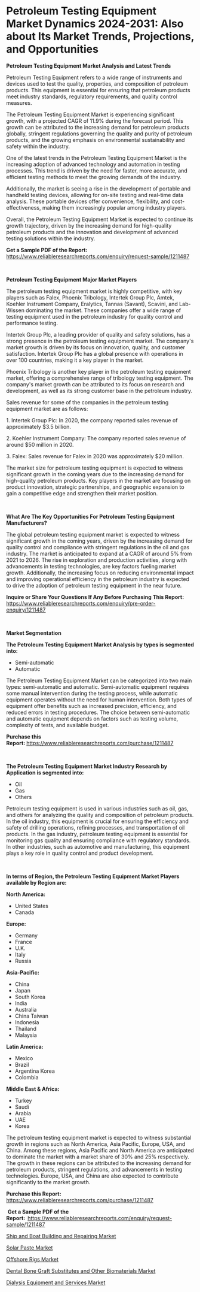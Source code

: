 <p><h1>Petroleum Testing Equipment Market Dynamics 2024-2031: Also about Its Market Trends, Projections, and Opportunities</h1></p><p><strong>Petroleum Testing Equipment Market Analysis and Latest Trends</strong></p>
<p><p>Petroleum Testing Equipment refers to a wide range of instruments and devices used to test the quality, properties, and composition of petroleum products. This equipment is essential for ensuring that petroleum products meet industry standards, regulatory requirements, and quality control measures.</p><p>The Petroleum Testing Equipment Market is experiencing significant growth, with a projected CAGR of 11.9% during the forecast period. This growth can be attributed to the increasing demand for petroleum products globally, stringent regulations governing the quality and purity of petroleum products, and the growing emphasis on environmental sustainability and safety within the industry.</p><p>One of the latest trends in the Petroleum Testing Equipment Market is the increasing adoption of advanced technology and automation in testing processes. This trend is driven by the need for faster, more accurate, and efficient testing methods to meet the growing demands of the industry.</p><p>Additionally, the market is seeing a rise in the development of portable and handheld testing devices, allowing for on-site testing and real-time data analysis. These portable devices offer convenience, flexibility, and cost-effectiveness, making them increasingly popular among industry players.</p><p>Overall, the Petroleum Testing Equipment Market is expected to continue its growth trajectory, driven by the increasing demand for high-quality petroleum products and the innovation and development of advanced testing solutions within the industry.</p></p>
<p><strong>Get a Sample PDF of the Report:&nbsp;</strong> <a href="https://www.reliableresearchreports.com/enquiry/request-sample/1211487">https://www.reliableresearchreports.com/enquiry/request-sample/1211487</a></p>
<p>&nbsp;</p>
<p><strong>Petroleum Testing Equipment Major Market Players</strong></p>
<p><p>The petroleum testing equipment market is highly competitive, with key players such as Falex, Phoenix Tribology, Intertek Group Plc, Amtek, Koehler Instrument Company, Eralytics, Tannas (Savant), Scavini, and Lab-Wissen dominating the market. These companies offer a wide range of testing equipment used in the petroleum industry for quality control and performance testing.</p><p>Intertek Group Plc, a leading provider of quality and safety solutions, has a strong presence in the petroleum testing equipment market. The company's market growth is driven by its focus on innovation, quality, and customer satisfaction. Intertek Group Plc has a global presence with operations in over 100 countries, making it a key player in the market.</p><p>Phoenix Tribology is another key player in the petroleum testing equipment market, offering a comprehensive range of tribology testing equipment. The company's market growth can be attributed to its focus on research and development, as well as its strong customer base in the petroleum industry.</p><p>Sales revenue for some of the companies in the petroleum testing equipment market are as follows:</p><p>1. Intertek Group Plc: In 2020, the company reported sales revenue of approximately $3.5 billion.</p><p>2. Koehler Instrument Company: The company reported sales revenue of around $50 million in 2020.</p><p>3. Falex: Sales revenue for Falex in 2020 was approximately $20 million.</p><p>The market size for petroleum testing equipment is expected to witness significant growth in the coming years due to the increasing demand for high-quality petroleum products. Key players in the market are focusing on product innovation, strategic partnerships, and geographic expansion to gain a competitive edge and strengthen their market position.</p></p>
<p>&nbsp;</p>
<p><strong>What Are The Key Opportunities For Petroleum Testing Equipment Manufacturers?</strong></p>
<p><p>The global petroleum testing equipment market is expected to witness significant growth in the coming years, driven by the increasing demand for quality control and compliance with stringent regulations in the oil and gas industry. The market is anticipated to expand at a CAGR of around 5% from 2021 to 2026. The rise in exploration and production activities, along with advancements in testing technologies, are key factors fueling market growth. Additionally, the increasing focus on reducing environmental impact and improving operational efficiency in the petroleum industry is expected to drive the adoption of petroleum testing equipment in the near future.</p></p>
<p><strong>Inquire or Share Your Questions If Any Before Purchasing This Report:</strong> <a href="https://www.reliableresearchreports.com/enquiry/pre-order-enquiry/1211487">https://www.reliableresearchreports.com/enquiry/pre-order-enquiry/1211487</a></p>
<p>&nbsp;</p>
<p><strong>Market Segmentation</strong></p>
<p><strong>The Petroleum Testing Equipment Market Analysis by types is segmented into:</strong></p>
<p><ul><li>Semi-automatic</li><li>Automatic</li></ul></p>
<p><p>The Petroleum Testing Equipment Market can be categorized into two main types: semi-automatic and automatic. Semi-automatic equipment requires some manual intervention during the testing process, while automatic equipment operates without the need for human intervention. Both types of equipment offer benefits such as increased precision, efficiency, and reduced errors in testing procedures. The choice between semi-automatic and automatic equipment depends on factors such as testing volume, complexity of tests, and available budget.</p></p>
<p><strong>Purchase this Report:&nbsp;</strong><a href="https://www.reliableresearchreports.com/purchase/1211487">https://www.reliableresearchreports.com/purchase/1211487</a></p>
<p>&nbsp;</p>
<p><strong>The Petroleum Testing Equipment Market Industry Research by Application is segmented into:</strong></p>
<p><ul><li>Oil</li><li>Gas</li><li>Others</li></ul></p>
<p><p>Petroleum testing equipment is used in various industries such as oil, gas, and others for analyzing the quality and composition of petroleum products. In the oil industry, this equipment is crucial for ensuring the efficiency and safety of drilling operations, refining processes, and transportation of oil products. In the gas industry, petroleum testing equipment is essential for monitoring gas quality and ensuring compliance with regulatory standards. In other industries, such as automotive and manufacturing, this equipment plays a key role in quality control and product development.</p></p>
<p>&nbsp;</p>
<p><strong>In terms of Region, the Petroleum Testing Equipment Market Players available by Region are:</strong></p>
<p>
    <p> <strong> North America: </strong>
        <ul>
            <li>United States</li>
            <li>Canada</li>
        </ul>
        </p> 
    <p> <strong> Europe: </strong>
        <ul>
            <li>Germany</li>
            <li>France</li>
            <li>U.K.</li>
            <li>Italy</li>
            <li>Russia</li>
        </ul>
        </p> 
    <p> <strong> Asia-Pacific: </strong>
        <ul>
            <li>China</li>
            <li>Japan</li>
            <li>South Korea</li>
            <li>India</li>
            <li>Australia</li>
            <li>China Taiwan</li>
            <li>Indonesia</li>
            <li>Thailand</li>
            <li>Malaysia</li>
        </ul>
        </p> 
    <p> <strong> Latin America: </strong>
        <ul>
            <li>Mexico</li>
            <li>Brazil</li>
            <li>Argentina Korea</li>
            <li>Colombia</li>
        </ul>
        </p> 
    <p> <strong> Middle East & Africa: </strong>
        <ul>
            <li>Turkey</li>
            <li>Saudi</li>
            <li>Arabia</li>
            <li>UAE</li>
            <li>Korea</li>
        </ul>
    </p>
    </p>
<p><p>The petroleum testing equipment market is expected to witness substantial growth in regions such as North America, Asia Pacific, Europe, USA, and China. Among these regions, Asia Pacific and North America are anticipated to dominate the market with a market share of 30% and 25% respectively. The growth in these regions can be attributed to the increasing demand for petroleum products, stringent regulations, and advancements in testing technologies. Europe, USA, and China are also expected to contribute significantly to the market growth.</p></p>
<p><strong>Purchase this Report: </strong><a href="https://www.reliableresearchreports.com/purchase/1211487">https://www.reliableresearchreports.com/purchase/1211487</a></p>
<p>&nbsp;<strong>Get a Sample PDF of the Report:&nbsp;&nbsp;</strong><a href="https://www.reliableresearchreports.com/enquiry/request-sample/1211487">https://www.reliableresearchreports.com/enquiry/request-sample/1211487</a></p>
<p><strong></strong></p>
<p><p><a href="https://medium.com/@nasiradams2018/ship-and-boat-building-and-repairing-market-trends-and-market-analysis-forecasted-for-period-d9ae1e5b0a39">Ship and Boat Building and Repairing Market</a></p><p><a href="https://github.com/sofayahoo2023/Market-Research-Report-List-3/blob/main/solar-paste-market.md">Solar Paste Market</a></p><p><a href="https://github.com/nicholepatriciadoylenwnrjr0/Market-Research-Report-List-1/blob/main/offshore-rigs-market.md">Offshore Rigs Market</a></p><p><a href="https://medium.com/p/c7cadb7ff4f2/edit">Dental Bone Graft Substitutes and Other Biomaterials Market</a></p><p><a href="https://medium.com/@lucyskiles/dialysis-equipment-and-services-market-furnishes-information-on-market-share-market-trends-and-51a1e5958d62">Dialysis Equipment and Services Market</a></p></p>
